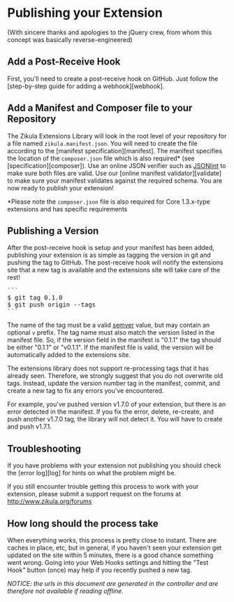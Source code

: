 Publishing your Extension
=========================
(With sincere thanks and apologies to the jQuery crew, from whom this concept was basically reverse-engineered)

Add a Post-Receive Hook
------------------------
First, you'll need to create a post-receive hook on GitHub. Just follow the [step-by-step guide for adding a webhook][webhook].

Add a Manifest and Composer file to your Repository
---------------------------------------------------
The Zikula Extensions Library will look in the root level of your repository for a file named `zikula.manifest.json`.
You will need to create the file according to the [manifest specification][manifest]. The manifest specifies the
location of the `composer.json` file which is also required* (see [specification][composer]). Use an online
JSON verifier such as [JSONlint](http://jsonlint.com/) to make sure both files are valid. Use our [online manifest validator][validate]
to make sure your manifest validates against the required schema. You are now ready to publish your extension!

*Please note the `composer.json` file is also required for Core 1.3.x-type extensions and has specific requirements

Publishing a Version
--------------------
After the post-receive hook is setup and your manifest has been added, publishing your extension is as simple as tagging
the version in git and pushing the tag to GitHub. The post-receive hook will notify the extensions site that a new tag
is available and the extensions site will take care of the rest!

<pre>
```
$ git tag 0.1.0
$ git push origin --tags
```
</pre>

The name of the tag must be a valid [semver](http://semver.org/) value, but may contain an optional `v` prefix. The tag
name must also match the version listed in the manifest file. So, if the version field in the manifest is "0.1.1" the
tag should be either "0.1.1" or "v0.1.1". If the manifest file is valid, the version will be automatically added to the
extensions site.

The extensions library does not support re-processing tags that it has already seen. Therefore, we strongly suggest that
you do not overwrite old tags. Instead, update the version number tag in the manifest, commit, and create a new tag to
fix any errors you've encountered.

For example, you've pushed version v1.7.0 of your extension, but there is an error detected in the manifest. If you fix
the error, delete, re-create, and push another v1.7.0 tag, the library will not detect it. You will have to create and
push v1.7.1.

Troubleshooting
---------------
If you have problems with your extension not publishing you should check the [error log][log] for hints on what the
problem might be.

If you still encounter trouble getting this process to work with your extension, please submit a support request on the
forums at http://www.zikula.org/forums

How long should the process take
--------------------------------
When everything works, this process is pretty close to instant. There are caches in place, etc, but in general, if you
haven't seen your extension get updated on the site within 5 minutes, there is a good chance something went wrong. Going
into your Web Hooks settings and hitting the "Test Hook" button (once) may help if you recently pushed a new tag.


*NOTICE: the urls in this document are generated in the controller and are therefore not available if reading offline.*
